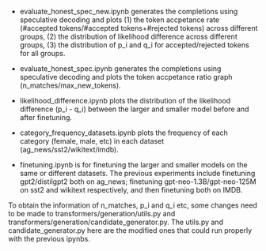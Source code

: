 - evaluate_honest_spec_new.ipynb generates the completions using speculative decoding and plots (1) the token accpetance rate (#accepted tokens/#accepted tokens+#rejected tokens) across different groups, (2) the distribution of likelihood difference across different groups, (3) the distribution of p_i and q_i for accepted/rejected tokens for all groups.
  
- evaluate_honest_spec.ipynb generates the completions using speculative decoding and plots the token accpetance ratio graph (n_matches/max_new_tokens). 

- likelihood_difference.ipynb plots the distribution of the likelihood difference (p_i - q_i) between the larger and smaller model before and after finetuning.

- category_frequency_datasets.ipynb plots the frequency of each category (female, male, etc) in each dataset (ag_news/sst2/wikitext/imdb).

- finetuning.ipynb is for finetuning the larger and smaller models on the same or different datasets. The previous experiments include finetuning gpt2/distilgpt2 both on ag_news; finetuning gpt-neo-1.3B/gpt-neo-125M on sst2 and wikitext respectively, and then finetuning both on IMDB.
  
To obtain the information of n_matches, p_i and q_i etc, some changes need to be made to transformers/generation/utils.py and transformers/generation/candidate_generator.py. The utils.py and candidate_generator.py here are the modified ones that could run properly with the previous ipynbs.


